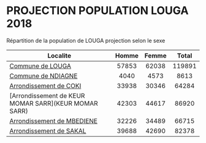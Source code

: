 # PROJECTION POPULATION LOUGA 2018
	
Répartition de la population de LOUGA projection selon le sexe
	
| Localite  | Homme | Femme | Total |
| --------- |:-----:|:-----:|:-----:|
| [Commune de LOUGA](LOUGA) | 57853 | 62038 | 119891 |
| [Commune de NDIAGNE](NDIAGNE) | 4040 | 4573 | 8613 |
| [Arrondissement de COKI](COKI) | 33938 | 30346 | 64284 |
| [Arrondissement de KEUR MOMAR SARR](KEUR MOMAR SARR) | 42303 | 44617 | 86920 |
| [Arrondissement de MBEDIENE](MBEDIENE) | 32226 | 34489 | 66715 |
| [Arrondissement de SAKAL](SAKAL) | 39688 | 42690 | 82378 |
